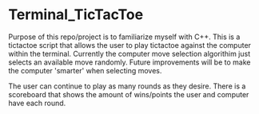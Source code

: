 # Terminal_TicTacToe

Purpose of this repo/project is to familiarize myself with C++. This is a tictactoe script that allows the user to play tictactoe against the computer within the terminal. Currently the computer move selection algorithim just selects an available move randomly. Future improvements will be to make the computer 'smarter' when selecting moves.

The user can continue to play as many rounds as they desire. There is a scoreboard that shows the amount of wins/points the user and computer have each round.
